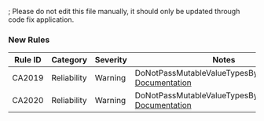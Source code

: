 ; Please do not edit this file manually, it should only be updated through code fix application.

### New Rules

Rule ID | Category | Severity | Notes
--------|----------|----------|-------
CA2019 | Reliability | Warning | DoNotPassMutableValueTypesByValueAnalyzer, [Documentation](https://docs.microsoft.com/dotnet/fundamentals/code-analysis/quality-rules/ca2019)
CA2020 | Reliability | Warning | DoNotPassMutableValueTypesByValueAnalyzer, [Documentation](https://docs.microsoft.com/dotnet/fundamentals/code-analysis/quality-rules/ca2020)